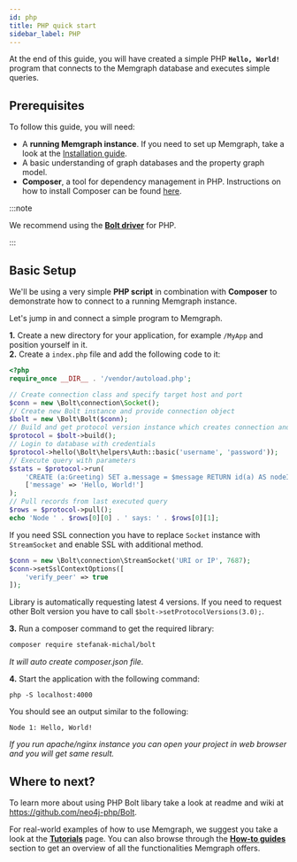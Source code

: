 ```yaml
---
id: php
title: PHP quick start
sidebar_label: PHP
---
```


At the end of this guide, you will have created a simple PHP **`Hello, World!`**
program that connects to the Memgraph database and executes simple queries.

## Prerequisites

To follow this guide, you will need:

- A **running Memgraph instance**. If you need to set up Memgraph, take a look
  at the [Installation guide](/installation/overview.mdx).
- A basic understanding of graph databases and the property graph model.
- **Composer**, a tool for dependency management in PHP. Instructions on how to
  install Composer can be found [here](https://getcomposer.org/doc/00-intro.md).

:::note

We recommend using the **[Bolt driver](https://github.com/neo4j-php/Bolt)** for
PHP.

:::

## Basic Setup

We'll be using a very simple **PHP script** in combination with **Composer** to
demonstrate how to connect to a running Memgraph instance.

Let's jump in and connect a simple program to Memgraph.

**1.** Create a new directory for your application, for example `/MyApp` and
position yourself in it.<br /> **2.** Create a `index.php` file and add the
following code to it:

```php
<?php
require_once __DIR__ . '/vendor/autoload.php';

// Create connection class and specify target host and port
$conn = new \Bolt\connection\Socket();
// Create new Bolt instance and provide connection object
$bolt = new \Bolt\Bolt($conn);
// Build and get protocol version instance which creates connection and executes handshake
$protocol = $bolt->build();
// Login to database with credentials
$protocol->hello(\Bolt\helpers\Auth::basic('username', 'password'));
// Execute query with parameters
$stats = $protocol->run(
    'CREATE (a:Greeting) SET a.message = $message RETURN id(a) AS nodeId, a.message AS message',
    ['message' => 'Hello, World!']
);
// Pull records from last executed query
$rows = $protocol->pull();
echo 'Node ' . $rows[0][0] . ' says: ' . $rows[0][1];
```

If you need SSL connection you have to replace `Socket` instance with `StreamSocket` and enable SSL with additional method.

```php
$conn = new \Bolt\connection\StreamSocket('URI or IP', 7687);
$conn->setSslContextOptions([
    'verify_peer' => true
]);
```

Library is automatically requesting latest 4 versions. If you need to request other Bolt version you have to call `$bolt->setProtocolVersions(3.0);`.

**3.** Run a composer command to get the required library:

```sh
composer require stefanak-michal/bolt
```

_It will auto create composer.json file._

**4.** Start the application with the following command:

```
php -S localhost:4000
```

You should see an output similar to the following:

```
Node 1: Hello, World!
```

_If you run apache/nginx instance you can open your project in web browser and you will get same result._



## Where to next?

To learn more about using PHP Bolt libary take a look at readme and wiki at https://github.com/neo4j-php/Bolt.

For real-world examples of how to use Memgraph, we suggest you take a look at
the **[Tutorials](/tutorials/overview.md)** page. You can also browse through
the **[How-to guides](/how-to-guides/overview.md)** section to get an overview
of all the functionalities Memgraph offers.
